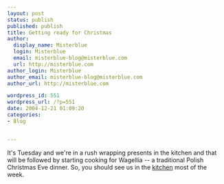 ```yaml
---
layout: post
status: publish
published: publish
title: Getting ready for Christmas
author:
  display_name: Misterblue
  login: Misterblue
  email: misterblue-blog@misterblue.com
  url: http://misterblue.com
author_login: Misterblue
author_email: misterblue-blog@misterblue.com
author_url: http://misterblue.com

wordpress_id: 551
wordpress_url: /?p=551
date: 2004-12-21 01:09:20
categories:
- Blog


---
```

<p>
It's Tuesday and we're in a rush wrapping presents in the kitchen and that will be followed by starting cooking for Wagellia -- a traditional Polish Christmas Eve dinner.  So, you should see us in the <a href="http://christmascam.us/">kitchen</a> most of the week.
</p>
